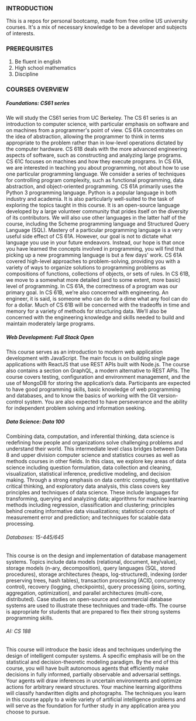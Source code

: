 ### INTRODUCTION

This is a repos for personal bootcamp, made from free online US university courses. It's a mix of necessary knowledge to be a developer and subjects of interests.

### PREREQUISITES

1. Be fluent in english
2. High school mathematics
3. Discipline

### COURSES OVERVIEW

##### Foundations: CS61 series

We will study the CS61 series from UC Berkeley. The CS 61 series is an introduction to computer science, with particular emphasis on software and on machines from a programmer's point of view. CS 61A concentrates on the idea of abstraction, allowing the programmer to think in terms appropriate to the problem rather than in low-level operations dictated by the computer hardware. CS 61B deals with the more advanced engineering aspects of software, such as constructing and analyzing large programs. CS 61C focuses on machines and how they execute programs. In CS 61A, we are interested in teaching you about programming, not about how to use one particular programming language. We consider a series of techniques for controlling program complexity, such as functional programming, data abstraction, and object-oriented programming. CS 61A primarily uses the Python 3 programming language. Python is a popular language in both industry and academia. It is also particularly well-suited to the task of exploring the topics taught in this course. It is an open-source language developed by a large volunteer community that prides itself on the diversity of its contributors. We will also use other languages in the latter half of the course, including the Scheme programming language and Structured Query Language (SQL). Mastery of a particular programming language is a very useful side effect of CS 61A. However, our goal is not to dictate what language you use in your future endeavors. Instead, our hope is that once you have learned the concepts involved in programming, you will find that picking up a new programming language is but a few days' work. CS 61A covered high-level approaches to problem-solving, providing you with a variety of ways to organize solutions to programming problems as compositions of functions, collections of objects, or sets of rules. In CS 61B, we move to a somewhat more detailed (and to some extent, more basic) level of programming. In CS 61A, the correctness of a program was our primary goal. In CS 61B, we’re also concerned with engineering. An engineer, it is said, is someone who can do for a dime what any fool can do for a dollar. Much of CS 61B will be concerned with the tradeoffs in time and memory for a variety of methods for structuring data. We’ll also be concerned with the engineering knowledge and skills needed to build and maintain moderately large programs.

##### Web Development: Full Stack Open

This course serves as an introduction to modern web application development with JavaScript. The main focus is on building single page applications with ReactJS that use REST APIs built with Node.js. The course also contains a section on GraphQL, a modern alternative to REST APIs. The course covers testing, configuration and environment management, and the use of MongoDB for storing the application’s data. Participants are expected to have good programming skills, basic knowledge of web programming and databases, and to know the basics of working with the Git version-control system. You are also expected to have perseverance and the ability for independent problem solving and information seeking.

##### Data Science: Data 100

Combining data, computation, and inferential thinking, data science is redefining how people and organizations solve challenging problems and understand their world. This intermediate level class bridges between Data 8 and upper division computer science and statistics courses as well as methods courses in other fields. In this class, we explore key areas of data science including question formulation, data collection and cleaning, visualization, statistical inference, predictive modeling, and decision making. Through a strong emphasis on data centric computing, quantitative critical thinking, and exploratory data analysis, this class covers key principles and techniques of data science. These include languages for transforming, querying and analyzing data; algorithms for machine learning methods including regression, classification and clustering; principles behind creating informative data visualizations; statistical concepts of measurement error and prediction; and techniques for scalable data processing.

###### Databases: 15-445/645

This course is on the design and implementation of database management systems. Topics include data models (relational, document, key/value), storage models (n-ary, decomposition), query languages (SQL, stored procedures), storage architectures (heaps, log-structured), indexing (order preserving trees, hash tables), transaction processing (ACID, concurrency control), recovery (logging, checkpoints), query processing (joins, sorting, aggregation, optimization), and parallel architectures (multi-core, distributed). Case studies on open-source and commercial database systems are used to illustrate these techniques and trade-offs. The course is appropriate for students that are prepared to flex their strong systems programming skills.

###### AI: CS 188

This course will introduce the basic ideas and techniques underlying the design of intelligent computer systems. A specific emphasis will be on the statistical and decision-theoretic modeling paradigm. By the end of this course, you will have built autonomous agents that efficiently make decisions in fully informed, partially observable and adversarial settings. Your agents will draw inferences in uncertain environments and optimize actions for arbitrary reward structures. Your machine learning algorithms will classify handwritten digits and photographs. The techniques you learn in this course apply to a wide variety of artificial intelligence problems and will serve as the foundation for further study in any application area you choose to pursue.
